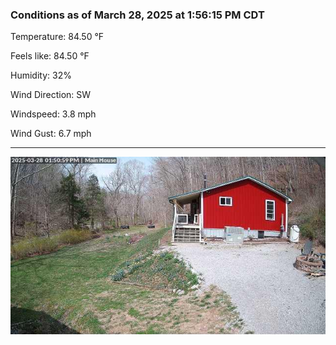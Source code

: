 ### Conditions as of March 28, 2025 at 1:56:15 PM CDT 

Temperature: 84.50 &deg;F

Feels like: 84.50 &deg;F

Humidity: 32%

Wind Direction: SW

Windspeed: 3.8 mph

Wind Gust: 6.7 mph

---

<img src="./images/latest.jpeg"/>


